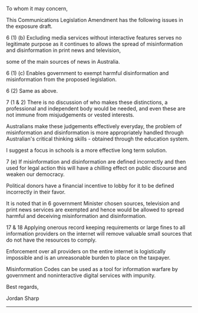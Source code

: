 To whom it may concern,

This Communications Legislation Amendment has the following issues in the exposure draft.

6 (1) (b) Excluding media services without interactive features serves no legitimate purpose as it
continues to allows the spread of misinformation and disinformation in print news and television,

some of the main sources of news in Australia.

6 (1) (c) Enables government to exempt harmful disinformation and misinformation from the
proposed legislation.

6 (2) Same as above.

7 (1 & 2) There is no discussion of who makes these distinctions, a professional and independent
body would be needed, and even these are not immune from misjudgements or vested interests.

Australians make these judgements effectively everyday, the problem of misinformation and
disinformation is more appropriately handled through Australian's critical thinking skills - obtained
through the education system.

I suggest a focus in schools is a more effective long term solution.

7 (e) If misinformation and disinformation are defined incorrectly and then used for legal action this
will have a chilling effect on public discourse and weaken our democracy.

Political donors have a financial incentive to lobby for it to be defined incorrectly in their favor.

It is noted that in 6 government Minister chosen sources, television and print news services are
exempted and hence would be allowed to spread harmful and deceiving misinformation and
disinformation.

17 & 18 Applying onerous record keeping requirements or large fines to all information providers on
the internet will remove valuable small sources that do not have the resources to comply.

Enforcement over all providers on the entire internet is logistically impossible and is an
unreasonable burden to place on the taxpayer.

Misinformation Codes can be used as a tool for information warfare by government and noninteractive digital services with impunity.

Best regards,

Jordan Sharp


-----

